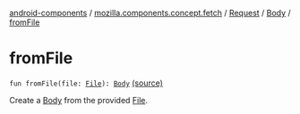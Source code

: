 [android-components](../../../index.md) / [mozilla.components.concept.fetch](../../index.md) / [Request](../index.md) / [Body](index.md) / [fromFile](./from-file.md)

# fromFile

`fun fromFile(file: `[`File`](https://developer.android.com/reference/java/io/File.html)`): `[`Body`](index.md) [(source)](https://github.com/mozilla-mobile/android-components/blob/master/components/concept/fetch/src/main/java/mozilla/components/concept/fetch/Request.kt#L67)

Create a [Body](index.md) from the provided [File](https://developer.android.com/reference/java/io/File.html).

